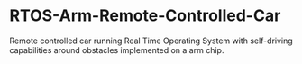 # RTOS-Arm-Remote-Controlled-Car
Remote controlled car running Real Time Operating System with self-driving capabilities around obstacles implemented on a arm chip.
